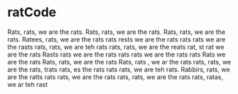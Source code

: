 # ratCode
Rats, rats, we are the rats.
Rats, rats, we are the rats.
Rats, rats, we are the rats.
Ratees, rats, we are the rats
rats rests we are the rats
rats rats we are the rasts
rats, rats, we are teh rats
rats, rats, we are the reats
rat, st rat we are the rats
Rasts rats we are the rats
rats rats we are the rats
rats Rats we are the rats
Rats, rats, we are the rats
Rats, rats , we ar the rats
rats, rats, we are the rats,
trats rats, es the rats
rats rats, we are teh rats.
Rabbirs, rats, we are the ratts
rats rats, we are the rats
rats, rats, we are the rats
rats, ratas, we ar teh rast
